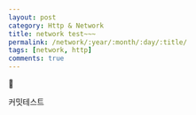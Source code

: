 ```yaml
---
layout: post
category: Http & Network
title: network test~~~
permalink: /network/:year/:month/:day/:title/
tags: [network, http]
comments: true
---
```


:pray:
 
 커밋테스트


